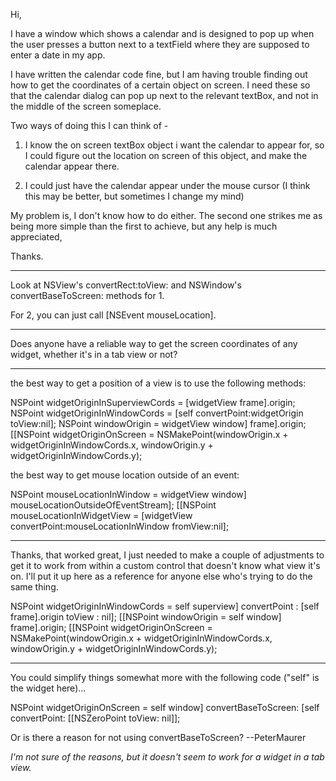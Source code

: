

Hi,

I have a window which shows a calendar and is designed to pop up when the user presses a button next to a textField where they are supposed to enter a date in my app.

I have written the calendar code fine, but I am having trouble finding out how to get the coordinates of a certain object on screen. I need these so that the calendar dialog can pop up next to the relevant textBox, and not in the middle of the screen someplace.

Two ways of doing this I can think of -

1. I know the on screen textBox object i want the calendar to appear for, so I could figure out the location on screen of this object, and make the calendar appear there.

2. I could just have the calendar appear under the mouse cursor (I think this may be better, but sometimes I change my mind)

My problem is, I don't know how to do either. The second one strikes me as being more simple than the first to achieve, but any help is much appreciated,

Thanks.

----

Look at NSView's convertRect:toView: and NSWindow's convertBaseToScreen: methods for 1.

For 2, you can just call [NSEvent mouseLocation].

----

Does anyone have a reliable way to get the screen coordinates of any widget, whether it's in a tab view or not?

----

the best way to get a position of a view is to use the following methods:

    

NSPoint widgetOriginInSuperviewCords = [widgetView frame].origin;
NSPoint widgetOriginInWindowCords = [self convertPoint:widgetOrigin toView:nil];
NSPoint windowOrigin = widgetView window] frame].origin;
[[NSPoint widgetOriginOnScreen = NSMakePoint(windowOrigin.x + widgetOriginInWindowCords.x,
                                           windowOrigin.y + widgetOriginInWindowCords.y);


the best way to get mouse location outside of an event:

    

NSPoint mouseLocationInWindow = widgetView window] mouseLocationOutsideOfEventStream];
[[NSPoint mouseLocationInWidgetView = [widgetView convertPoint:mouseLocationInWindow fromView:nil];



----

Thanks, that worked great, I just needed to make a couple of adjustments to get it to work from within a custom control that doesn't know what view it's on. I'll put it up here as a reference for anyone else who's trying to do the same thing.

    
NSPoint widgetOriginInWindowCords = self superview] convertPoint : [self frame].origin toView : nil];
[[NSPoint windowOrigin = self window] frame].origin;
[[NSPoint widgetOriginOnScreen = NSMakePoint(windowOrigin.x + widgetOriginInWindowCords.x,
                                           windowOrigin.y + widgetOriginInWindowCords.y);


----

You could simplify things somewhat more with the following code ("self" is the widget here)...
    
NSPoint widgetOriginOnScreen = self window] convertBaseToScreen: [self convertPoint: [[NSZeroPoint toView: nil]];


Or is there a reason for not using convertBaseToScreen? --PeterMaurer

*I'm not sure of the reasons, but it doesn't seem to work for a widget in a tab view.*
